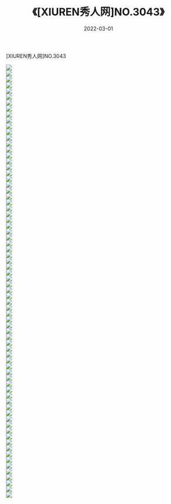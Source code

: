 ﻿---
layout: post
title:  《[XIUREN秀人网]NO.3043》
date:   2022-03-01
img: http://img.660000.xyz/Sharelink/秀人网/秀人网第04部分/[XIUREN秀人网]NO.3043/000.jpg
categories: [美女, 清纯, 唯美]
---

[XIUREN秀人网]NO.3043

 ![](http://img.660000.xyz/Sharelink/秀人网/秀人网第04部分/[XIUREN秀人网]NO.3043/001.jpg) <br>![](http://img.660000.xyz/Sharelink/秀人网/秀人网第04部分/[XIUREN秀人网]NO.3043/002.jpg) <br>![](http://img.660000.xyz/Sharelink/秀人网/秀人网第04部分/[XIUREN秀人网]NO.3043/003.jpg) <br>![](http://img.660000.xyz/Sharelink/秀人网/秀人网第04部分/[XIUREN秀人网]NO.3043/004.jpg) <br>![](http://img.660000.xyz/Sharelink/秀人网/秀人网第04部分/[XIUREN秀人网]NO.3043/005.jpg) <br>![](http://img.660000.xyz/Sharelink/秀人网/秀人网第04部分/[XIUREN秀人网]NO.3043/006.jpg) <br>![](http://img.660000.xyz/Sharelink/秀人网/秀人网第04部分/[XIUREN秀人网]NO.3043/007.jpg) <br>![](http://img.660000.xyz/Sharelink/秀人网/秀人网第04部分/[XIUREN秀人网]NO.3043/008.jpg) <br>![](http://img.660000.xyz/Sharelink/秀人网/秀人网第04部分/[XIUREN秀人网]NO.3043/009.jpg) <br>![](http://img.660000.xyz/Sharelink/秀人网/秀人网第04部分/[XIUREN秀人网]NO.3043/010.jpg) <br>![](http://img.660000.xyz/Sharelink/秀人网/秀人网第04部分/[XIUREN秀人网]NO.3043/011.jpg) <br>![](http://img.660000.xyz/Sharelink/秀人网/秀人网第04部分/[XIUREN秀人网]NO.3043/012.jpg) <br>![](http://img.660000.xyz/Sharelink/秀人网/秀人网第04部分/[XIUREN秀人网]NO.3043/013.jpg) <br>![](http://img.660000.xyz/Sharelink/秀人网/秀人网第04部分/[XIUREN秀人网]NO.3043/014.jpg) <br>![](http://img.660000.xyz/Sharelink/秀人网/秀人网第04部分/[XIUREN秀人网]NO.3043/015.jpg) <br>![](http://img.660000.xyz/Sharelink/秀人网/秀人网第04部分/[XIUREN秀人网]NO.3043/016.jpg) <br>![](http://img.660000.xyz/Sharelink/秀人网/秀人网第04部分/[XIUREN秀人网]NO.3043/017.jpg) <br>![](http://img.660000.xyz/Sharelink/秀人网/秀人网第04部分/[XIUREN秀人网]NO.3043/018.jpg) <br>![](http://img.660000.xyz/Sharelink/秀人网/秀人网第04部分/[XIUREN秀人网]NO.3043/019.jpg) <br>![](http://img.660000.xyz/Sharelink/秀人网/秀人网第04部分/[XIUREN秀人网]NO.3043/020.jpg) <br>![](http://img.660000.xyz/Sharelink/秀人网/秀人网第04部分/[XIUREN秀人网]NO.3043/021.jpg) <br>![](http://img.660000.xyz/Sharelink/秀人网/秀人网第04部分/[XIUREN秀人网]NO.3043/022.jpg) <br>![](http://img.660000.xyz/Sharelink/秀人网/秀人网第04部分/[XIUREN秀人网]NO.3043/023.jpg) <br>![](http://img.660000.xyz/Sharelink/秀人网/秀人网第04部分/[XIUREN秀人网]NO.3043/024.jpg) <br>![](http://img.660000.xyz/Sharelink/秀人网/秀人网第04部分/[XIUREN秀人网]NO.3043/025.jpg) <br>![](http://img.660000.xyz/Sharelink/秀人网/秀人网第04部分/[XIUREN秀人网]NO.3043/026.jpg) <br>![](http://img.660000.xyz/Sharelink/秀人网/秀人网第04部分/[XIUREN秀人网]NO.3043/027.jpg) <br>![](http://img.660000.xyz/Sharelink/秀人网/秀人网第04部分/[XIUREN秀人网]NO.3043/028.jpg) <br>![](http://img.660000.xyz/Sharelink/秀人网/秀人网第04部分/[XIUREN秀人网]NO.3043/029.jpg) <br>![](http://img.660000.xyz/Sharelink/秀人网/秀人网第04部分/[XIUREN秀人网]NO.3043/030.jpg) <br>![](http://img.660000.xyz/Sharelink/秀人网/秀人网第04部分/[XIUREN秀人网]NO.3043/031.jpg) <br>![](http://img.660000.xyz/Sharelink/秀人网/秀人网第04部分/[XIUREN秀人网]NO.3043/032.jpg) <br>![](http://img.660000.xyz/Sharelink/秀人网/秀人网第04部分/[XIUREN秀人网]NO.3043/033.jpg) <br>![](http://img.660000.xyz/Sharelink/秀人网/秀人网第04部分/[XIUREN秀人网]NO.3043/034.jpg) <br>![](http://img.660000.xyz/Sharelink/秀人网/秀人网第04部分/[XIUREN秀人网]NO.3043/035.jpg) <br>![](http://img.660000.xyz/Sharelink/秀人网/秀人网第04部分/[XIUREN秀人网]NO.3043/036.jpg) <br>![](http://img.660000.xyz/Sharelink/秀人网/秀人网第04部分/[XIUREN秀人网]NO.3043/037.jpg) <br>![](http://img.660000.xyz/Sharelink/秀人网/秀人网第04部分/[XIUREN秀人网]NO.3043/038.jpg) <br>![](http://img.660000.xyz/Sharelink/秀人网/秀人网第04部分/[XIUREN秀人网]NO.3043/039.jpg) <br>![](http://img.660000.xyz/Sharelink/秀人网/秀人网第04部分/[XIUREN秀人网]NO.3043/040.jpg) <br>![](http://img.660000.xyz/Sharelink/秀人网/秀人网第04部分/[XIUREN秀人网]NO.3043/041.jpg) <br>![](http://img.660000.xyz/Sharelink/秀人网/秀人网第04部分/[XIUREN秀人网]NO.3043/042.jpg) <br>![](http://img.660000.xyz/Sharelink/秀人网/秀人网第04部分/[XIUREN秀人网]NO.3043/043.jpg) <br>![](http://img.660000.xyz/Sharelink/秀人网/秀人网第04部分/[XIUREN秀人网]NO.3043/044.jpg) <br>![](http://img.660000.xyz/Sharelink/秀人网/秀人网第04部分/[XIUREN秀人网]NO.3043/045.jpg) <br>![](http://img.660000.xyz/Sharelink/秀人网/秀人网第04部分/[XIUREN秀人网]NO.3043/046.jpg) <br>![](http://img.660000.xyz/Sharelink/秀人网/秀人网第04部分/[XIUREN秀人网]NO.3043/047.jpg) <br>![](http://img.660000.xyz/Sharelink/秀人网/秀人网第04部分/[XIUREN秀人网]NO.3043/048.jpg) <br>![](http://img.660000.xyz/Sharelink/秀人网/秀人网第04部分/[XIUREN秀人网]NO.3043/049.jpg) <br>![](http://img.660000.xyz/Sharelink/秀人网/秀人网第04部分/[XIUREN秀人网]NO.3043/050.jpg) <br>![](http://img.660000.xyz/Sharelink/秀人网/秀人网第04部分/[XIUREN秀人网]NO.3043/051.jpg) <br>![](http://img.660000.xyz/Sharelink/秀人网/秀人网第04部分/[XIUREN秀人网]NO.3043/052.jpg) <br>![](http://img.660000.xyz/Sharelink/秀人网/秀人网第04部分/[XIUREN秀人网]NO.3043/053.jpg) <br>![](http://img.660000.xyz/Sharelink/秀人网/秀人网第04部分/[XIUREN秀人网]NO.3043/054.jpg) <br>![](http://img.660000.xyz/Sharelink/秀人网/秀人网第04部分/[XIUREN秀人网]NO.3043/055.jpg) <br>![](http://img.660000.xyz/Sharelink/秀人网/秀人网第04部分/[XIUREN秀人网]NO.3043/056.jpg) <br>![](http://img.660000.xyz/Sharelink/秀人网/秀人网第04部分/[XIUREN秀人网]NO.3043/057.jpg) <br>![](http://img.660000.xyz/Sharelink/秀人网/秀人网第04部分/[XIUREN秀人网]NO.3043/058.jpg) <br>![](http://img.660000.xyz/Sharelink/秀人网/秀人网第04部分/[XIUREN秀人网]NO.3043/059.jpg) <br>![](http://img.660000.xyz/Sharelink/秀人网/秀人网第04部分/[XIUREN秀人网]NO.3043/060.jpg) <br>![](http://img.660000.xyz/Sharelink/秀人网/秀人网第04部分/[XIUREN秀人网]NO.3043/061.jpg) <br>![](http://img.660000.xyz/Sharelink/秀人网/秀人网第04部分/[XIUREN秀人网]NO.3043/062.jpg) <br>![](http://img.660000.xyz/Sharelink/秀人网/秀人网第04部分/[XIUREN秀人网]NO.3043/063.jpg) <br>![](http://img.660000.xyz/Sharelink/秀人网/秀人网第04部分/[XIUREN秀人网]NO.3043/064.jpg) <br>![](http://img.660000.xyz/Sharelink/秀人网/秀人网第04部分/[XIUREN秀人网]NO.3043/065.jpg) <br>![](http://img.660000.xyz/Sharelink/秀人网/秀人网第04部分/[XIUREN秀人网]NO.3043/066.jpg) <br>![](http://img.660000.xyz/Sharelink/秀人网/秀人网第04部分/[XIUREN秀人网]NO.3043/067.jpg) <br>![](http://img.660000.xyz/Sharelink/秀人网/秀人网第04部分/[XIUREN秀人网]NO.3043/068.jpg) <br>![](http://img.660000.xyz/Sharelink/秀人网/秀人网第04部分/[XIUREN秀人网]NO.3043/069.jpg) <br>![](http://img.660000.xyz/Sharelink/秀人网/秀人网第04部分/[XIUREN秀人网]NO.3043/070.jpg) <br>![](http://img.660000.xyz/Sharelink/秀人网/秀人网第04部分/[XIUREN秀人网]NO.3043/071.jpg) <br>![](http://img.660000.xyz/Sharelink/秀人网/秀人网第04部分/[XIUREN秀人网]NO.3043/072.jpg) <br>![](http://img.660000.xyz/Sharelink/秀人网/秀人网第04部分/[XIUREN秀人网]NO.3043/073.jpg) <br>![](http://img.660000.xyz/Sharelink/秀人网/秀人网第04部分/[XIUREN秀人网]NO.3043/074.jpg) <br>